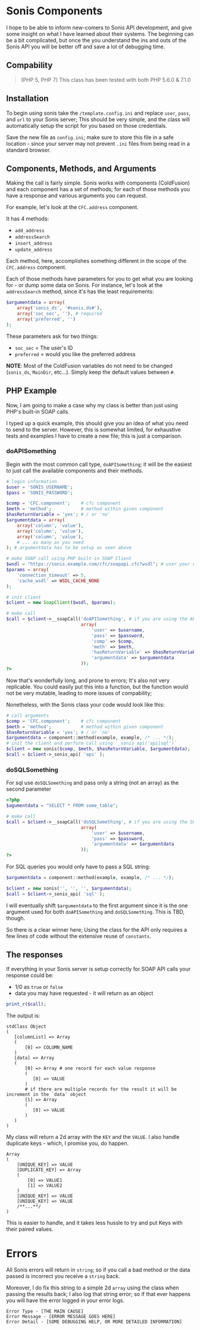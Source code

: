 # Sonis Components
I hope to be able to inform new-comers to Sonis API development, and give some insight on what I have learned about their systems. The beginning can be a bit complicated, but once the you understand the ins and outs of the Sonis API you will be better off and save a lot of debugging time.

## Compability
> (PHP 5, PHP 7)
This class has been tested with both PHP 5.6.0 & 7.1.0

## Installation
To begin using sonis take the `/template.config.ini` and replace `user`, `pass`, and `url` to your Sonis server; This should be very simple, and the class will automatically setup the script for you based on those credentials.

Save the new file as `config.ini`; make sure to store this file in a safe location - since your server may not prevent `.ini` files from being read in a standard browser.

## Components, Methods, and Arguments
Making the call is fairly simple. Sonis works with components (ColdFusion) and each component has a set of methods; for each of those methods you have a response and various arguments you can request.

For example, let's look at the `CFC.address` component.

It has 4 methods:

- `add_address`
- `addressSearch`
- `insert_address`
- `update_address`

Each method, here, accomplishes something different in the scope of the `CFC.address` component.

Each of those methods have parameters for you to get what you are looking for - or dump some data on Sonis. For instance, let's look at the `addressSearch` method, since it's has the least requirements:

```php
$argumentdata = array(
    array('sonis_ds', '#sonis.ds#'),
    array('soc_sec', ''), # required
    array('preferred', '')
);
```

These parameters ask for two things:

- `soc_sec`     = The user's ID
- `preferred`   = would you like the preferred address

**NOTE**: Most of the ColdFusion variables do not need to be changed (`sonis_ds`, `MainDir`, etc...). Simply keep the default values between `#`.

## PHP Example
Now, I am going to make a case why my class is better than just using PHP's built-in SOAP calls.

I typed up a quick example, this should give you an idea of what you need to send to the server. However, this is somewhat limited, for exhaustive tests and examples I have to create a new file; this is just a comparison.

### doAPISomething
Begin with the most common call type, `doAPISomething`; it will be the easiest to just call the available components and their methods.

```php
# login information
$user = 'SONIS_USERNAME';
$pass = 'SONIS_PASSWORD';

$comp = 'CFC.component';    # cfc component
$meth = 'method';           # method within given component
$hasReturnVariable = 'yes'; # / or 'no'
$argumentdata = array(
    array('column', 'value'),
    array('column', 'value'),
    array('column', 'value'),
    # ... as many as you need
); # argumentdata has to be setup as seen above

# make SOAP call using PHP built-in SOAP Client
$wsdl = "https://sonis.example.com/cfc/soapapi.cfc?wsdl"; # user your domain
$params = array(
    'connection_timeout' => 5,
    'cache_wsdl' => WSDL_CACHE_NONE
);

# init client
$client = new SoapClient($wsdl, $params);

# make call
$call = $client->__soapCall('doAPISomething', # if you are using the API
                            array(
                                'user' => $username,
                                'pass' => $password,
                                'comp' => $comp,
                                'meth' => $meth,
                                'hasReturnVariable' => $hasReturnVariable,
                                'argumentdata' => $argumentdata
                            ));
?>
```

Now that's wonderfully long, and prone to errors; It's also not very replicable. You could easily put this into a function, but the function would not be very mutable, leading to more issues of compability;

Nonetheless, with the Sonis class your code would look like this:

```php
# call arguments
$comp = 'CFC.component';    # cfc component
$meth = 'method';           # method within given component
$hasReturnVariable = 'yes'; # / or 'no'
$argumentdata = component::method(example, example, /* ... */);
# init the client and perform call using `_sonis_api('api|sql')`
$client = new sonis($comp, $meth, $hasReturnVariable, $argumentdata);
$call = $client->_sonis_api( 'api' );
```

### doSQLSomething
For sql use `doSQLSomething` and pass only a string (not an array) as the second parameter

```php
<?php
$agumentdata = "SELECT * FROM some_table";

# make call
$call = $client->__soapCall('doSQLSomething', # if you are using the SQL
                            array(
                                'user' => $username,
                                'pass' => $password,
                                'argumentdata' => $argumentdata
                            ));
?>
```

For SQL queries you would only have to pass a SQL string:

```php
$argumentdata = component::method(example, example, /* ... */);

$client = new sonis('', '', '', $argumentdata);
$call = $client->_sonis_api( 'sql' );
```

I will eventually shift `$argumentdata` to the first argument since it is the one argument used for both `doAPISomething` and `doSQLSomething`. This is TBD, though.

So there is a clear winner here; Using the class for the API only requires a few lines of code without the extensive reuse of `constants`.

## The responses
If everything in your Sonis server is setup correctly for SOAP API calls your response could be:
   - 1/0 as `true` or `false`
   - data you may have requested - it will return as an object
   
```php
print_r($call);
```
The output is:
```
stdClass Object
(
   [columnList] => Array
   (
       [0] => COLUMN_NAME
   )
   [data] => Array
   (
       [0] => Array # one record for each value response
       (
          [0] => VALUE                   
       )
       # if there are multiple records for the result it will be increment in the `data` object
       [1] => Array
       (
          [0] => VALUE                   
       )
   )
)
```

My class will return a 2d array with the `KEY` and the `VALUE`. I also handle duplicate keys - which, I promise you, do happen.

```
Array
(
    [UNIQUE_KEY] => VALUE
    [DUPLICATE_KEY] => Array
    (
        [0] => VALUE1
        [1] => VALUE2
    )
    [UNIQUE_KEY] => VALUE
    [UNIQUE_KEY] => VALUE
    /**...**/
)
```
This is easier to handle, and it takes less hussle to try and put Keys with their paired values.

# Errors

All Sonis errors will return in `string`; so if you call a bad method or the data passed is incorrect you receive a `string` back.

Moreover, I do fix this string to a simple 2d `array` using the class when passing the results back; I also log that string error; so if that ever happens you will have the error logged in your error logs.

```
Error Type - [THE MAIN CAUSE]
Error Message - [ERROR MESSAGE GOES HERE]
Error Detail - [SOME DEBUGGING HELP, OR MORE DETAILED INFORMATION]
```

